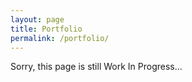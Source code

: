 ```yaml
---
layout: page
title: Portfolio
permalink: /portfolio/
---
```


Sorry, this page is still Work In Progress...
